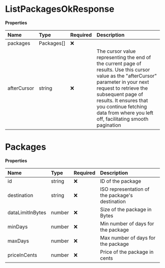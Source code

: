 # ListPackagesOkResponse

**Properties**

| Name        | Type       | Required | Description                                                                                                                                                                                                                                                                                    |
| :---------- | :--------- | :------- | :--------------------------------------------------------------------------------------------------------------------------------------------------------------------------------------------------------------------------------------------------------------------------------------------- |
| packages    | Packages[] | ❌       |                                                                                                                                                                                                                                                                                                |
| afterCursor | string     | ❌       | The cursor value representing the end of the current page of results. Use this cursor value as the "afterCursor" parameter in your next request to retrieve the subsequent page of results. It ensures that you continue fetching data from where you left off, facilitating smooth pagination |

# Packages

**Properties**

| Name             | Type   | Required | Description                                     |
| :--------------- | :----- | :------- | :---------------------------------------------- |
| id               | string | ❌       | ID of the package                               |
| destination      | string | ❌       | ISO representation of the package's destination |
| dataLimitInBytes | number | ❌       | Size of the package in Bytes                    |
| minDays          | number | ❌       | Min number of days for the package              |
| maxDays          | number | ❌       | Max number of days for the package              |
| priceInCents     | number | ❌       | Price of the package in cents                   |
